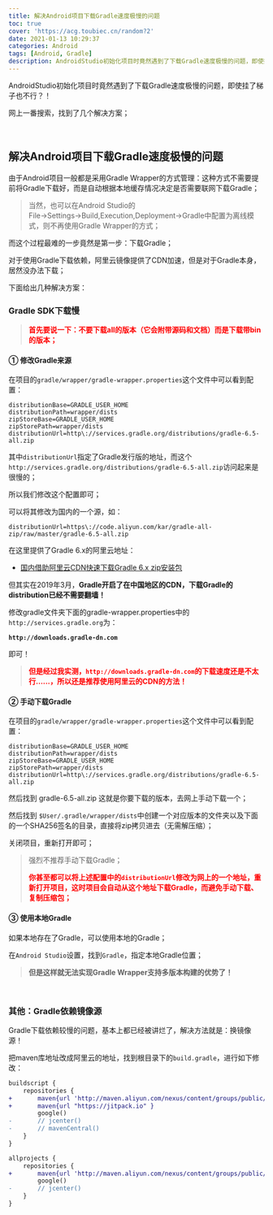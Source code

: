 ```yaml
---
title: 解决Android项目下载Gradle速度极慢的问题
toc: true
cover: 'https://acg.toubiec.cn/random?2'
date: 2021-01-13 10:29:37
categories: Android
tags: [Android, Gradle]
description: AndroidStudio初始化项目时竟然遇到了下载Gradle速度极慢的问题，即使挂了梯子也不行？！网上一番搜索，找到了几个解决方案；
---
```


AndroidStudio初始化项目时竟然遇到了下载Gradle速度极慢的问题，即使挂了梯子也不行？！

网上一番搜索，找到了几个解决方案；

<br/>

<!--more-->

## **解决Android项目下载Gradle速度极慢的问题**

由于Android项目一般都是采用Gradle Wrapper的方式管理：这种方式不需要提前将Gradle下载好，而是自动根据本地缓存情况决定是否需要联网下载Gradle；

>   当然，也可以在Android Studio的File→Settings→Build,Execution,Deployment→Gradle中配置为离线模式，则不再使用Gradle Wrapper的方式；

而这个过程最难的一步竟然是第一步：下载Gradle；

对于使用Gradle下载依赖，阿里云镜像提供了CDN加速，但是对于Gradle本身，居然没办法下载；

下面给出几种解决方案：

### **Gradle SDK下载慢**

>   <font color="#f00">**首先要说一下：不要下载all的版本（它会附带源码和文档）而是下载带bin的版本；**</font>

#### **① 修改Gradle来源**

在项目的`gradle/wrapper/gradle-wrapper.properties`这个文件中可以看到配置：

```properties
distributionBase=GRADLE_USER_HOME
distributionPath=wrapper/dists
zipStoreBase=GRADLE_USER_HOME
zipStorePath=wrapper/dists
distributionUrl=http\://services.gradle.org/distributions/gradle-6.5-all.zip
```

其中`distributionUrl`指定了Gradle发行版的地址，而这个`http://services.gradle.org/distributions/gradle-6.5-all.zip`访问起来是很慢的；

所以我们修改这个配置即可；

可以将其修改为国内的一个源，如：

```properties
distributionUrl=https\://code.aliyun.com/kar/gradle-all-zip/raw/master/gradle-6.5-all.zip
```

在这里提供了Gradle 6.x的阿里云地址：

-   [国内借助阿里云CDN快速下载Gradle 6.x zip安装包](https://www.kagura.me/dev/20200828131600.html)

但其实在2019年3月，**Gradle开启了在中国地区的CDN，下载Gradle的distribution已经不需要翻墙！**

修改gradle文件夹下面的gradle-wrapper.properties中的`http://services.gradle.org`为：

**`http://downloads.gradle-dn.com`**

即可！

>   <font color="#f00">**但是经过我实测，`http://downloads.gradle-dn.com`的下载速度还是不太行……，所以还是推荐使用阿里云的CDN的方法！**</font>

#### **② 手动下载Gradle**

在项目的`gradle/wrapper/gradle-wrapper.properties`这个文件中可以看到配置：

```properties
distributionBase=GRADLE_USER_HOME
distributionPath=wrapper/dists
zipStoreBase=GRADLE_USER_HOME
zipStorePath=wrapper/dists
distributionUrl=http\://services.gradle.org/distributions/gradle-6.5-all.zip
```

然后找到 gradle-6.5-all.zip 这就是你要下载的版本，去网上手动下载一个；

然后找到 `$User/.gradle/wrapper/dists`中创建一个对应版本的文件夹以及下面的一个SHA256签名的目录，直接将zip拷贝进去（无需解压缩）；

关闭项目，重新打开即可；

>   强烈不推荐手动下载Gradle；
>
>   <font color="#f00">**你甚至都可以将上述配置中的`distributionUrl`修改为网上的一个地址，重新打开项目，这时项目会自动从这个地址下载Gradle，而避免手动下载、复制压缩包；**</font>

#### **③ 使用本地Gradle**

如果本地存在了Gradle，可以使用本地的Gradle；

在`Android Studio`设置，找到`Gradle`，指定本地Gradle位置；

>   **但是这样就无法实现Gradle Wrapper支持多版本构建的优势了！**

<br/>

### **其他：Gradle依赖镜像源**

Gradle下载依赖较慢的问题，基本上都已经被讲烂了，解决方法就是：换镜像源！

把maven库地址改成阿里云的地址，找到根目录下的`build.gradle`，进行如下修改：

```diff
buildscript {
    repositories {
+       maven{url 'http://maven.aliyun.com/nexus/content/groups/public/'}
+       maven{url "https://jitpack.io" }
        google()
-       // jcenter()
-       // mavenCentral()
    }
}

allprojects {
    repositories {
+       maven{url 'http://maven.aliyun.com/nexus/content/groups/public/'}
        google()
-       // jcenter()
    }
}
```

<br/>